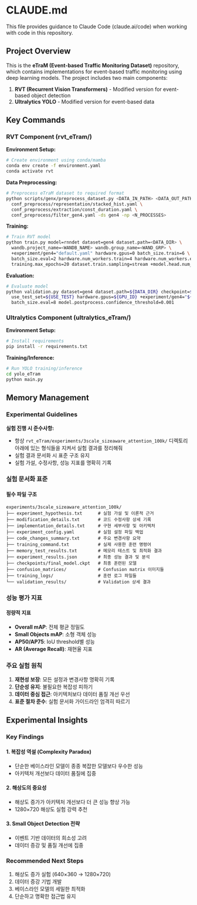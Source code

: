 # CLAUDE.md

This file provides guidance to Claude Code (claude.ai/code) when working with code in this repository.

## Project Overview

This is the **eTraM (Event-based Traffic Monitoring Dataset)** repository, which contains implementations for event-based traffic monitoring using deep learning models. The project includes two main components:

1. **RVT (Recurrent Vision Transformers)** - Modified version for event-based object detection
2. **Ultralytics YOLO** - Modified version for event-based data

## Key Commands

### RVT Component (rvt_eTram/)

**Environment Setup:**
```bash
# Create environment using conda/mamba
conda env create -f environment.yaml
conda activate rvt
```

**Data Preprocessing:**
```bash
# Preprocess eTraM dataset to required format
python scripts/genx/preprocess_dataset.py <DATA_IN_PATH> <DATA_OUT_PATH> \
  conf_preprocess/representation/stacked_hist.yaml \
  conf_preprocess/extraction/const_duration.yaml \
  conf_preprocess/filter_gen4.yaml -ds gen4 -np <N_PROCESSES>
```

**Training:**
```bash
# Train RVT model
python train.py model=rnndet dataset=gen4 dataset.path=<DATA_DIR> \
  wandb.project_name=<WANDB_NAME> wandb.group_name=<WAND_GRP> \
  +experiment/gen4="default.yaml" hardware.gpus=0 batch_size.train=6 \
  batch_size.eval=2 hardware.num_workers.train=4 hardware.num_workers.eval=3 \
  training.max_epochs=20 dataset.train.sampling=stream +model.head.num_classes=3
```

**Evaluation:**
```bash
# Evaluate model
python validation.py dataset=gen4 dataset.path=${DATA_DIR} checkpoint=${CKPT_PATH} \
  use_test_set=${USE_TEST} hardware.gpus=${GPU_ID} +experiment/gen4="${MDL_CFG}.yaml" \
  batch_size.eval=8 model.postprocess.confidence_threshold=0.001
```

### Ultralytics Component (ultralytics_eTram/)

**Environment Setup:**
```bash
# Install requirements
pip install -r requirements.txt
```

**Training/Inference:**
```bash
# Run YOLO training/inference
cd yolo_eTram
python main.py
```

## Memory Management

### Experimental Guidelines

**실험 진행 시 준수사항:**
- 항상 `rvt_eTram/experiments/3scale_sizeaware_attention_100k/` 디렉토리 아래에 있는 형식들을 지켜서 실험 결과를 정리해줘
- 실험 결과 문서화 시 표준 구조 유지
- 실험 가설, 수정사항, 성능 지표를 명확히 기록

### 실험 문서화 표준

#### 필수 파일 구조
```
experiments/3scale_sizeaware_attention_100k/
├── experiment_hypothesis.txt      # 실험 가설 및 이론적 근거
├── modification_details.txt       # 코드 수정사항 상세 기록  
├── implementation_details.txt     # 구현 세부사항 및 아키텍처
├── experiment_config.yaml         # 실험 설정 파일 백업
├── code_changes_summary.txt       # 주요 변경사항 요약
├── training_command.txt           # 실제 사용한 훈련 명령어
├── memory_test_results.txt        # 메모리 테스트 및 최적화 결과
├── experiment_results.json        # 최종 성능 결과 및 분석
├── checkpoints/final_model.ckpt   # 최종 훈련된 모델
├── confusion_matrices/            # Confusion matrix 이미지들
├── training_logs/                 # 훈련 로그 파일들
└── validation_results/            # Validation 상세 결과
```

### 성능 평가 지표

#### 정량적 지표
- **Overall mAP**: 전체 평균 정밀도
- **Small Objects mAP**: 소형 객체 성능
- **AP50/AP75**: IoU threshold별 성능
- **AR (Average Recall)**: 재현율 지표

### 주요 실험 원칙

1. **재현성 보장**: 모든 설정과 변경사항 명확히 기록
2. **단순성 유지**: 불필요한 복잡성 피하기
3. **데이터 중심 접근**: 아키텍처보다 데이터 품질 개선 우선
4. **표준 절차 준수**: 실험 문서화 가이드라인 엄격히 따르기

## Experimental Insights

### Key Findings

#### 1. 복잡성 역설 (Complexity Paradox)
- 단순한 베이스라인 모델이 종종 복잡한 모델보다 우수한 성능
- 아키텍처 개선보다 데이터 품질에 집중

#### 2. 해상도의 중요성
- 해상도 증가가 아키텍처 개선보다 더 큰 성능 향상 가능
- 1280×720 해상도 실험 강력 추천

#### 3. Small Object Detection 전략
- 이벤트 기반 데이터의 희소성 고려
- 데이터 증강 및 품질 개선에 집중

### Recommended Next Steps

1. 해상도 증가 실험 (640×360 → 1280×720)
2. 데이터 증강 기법 개발
3. 베이스라인 모델의 세밀한 최적화
4. 단순하고 명확한 접근법 유지